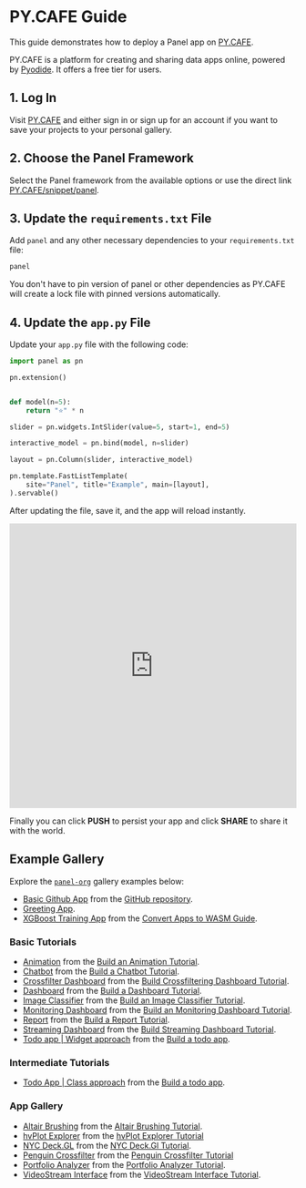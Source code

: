 # PY.CAFE Guide

This guide demonstrates how to deploy a Panel app on [PY.CAFE](https://py.cafe/).

PY.CAFE is a platform for creating and sharing data apps online, powered by [Pyodide](https://pyodide.org/). It offers a free tier for users.

## 1. Log In

Visit [PY.CAFE](https://py.cafe/) and either sign in or sign up for an account if you want to save your projects to your personal gallery.

## 2. Choose the Panel Framework

Select the Panel framework from the available options or use the direct link [PY.CAFE/snippet/panel](https://py.cafe/snippet/panel/v1).

## 3. Update the `requirements.txt` File

Add `panel` and any other necessary dependencies to your `requirements.txt` file:

```bash
panel
```

You don't have to pin version of panel or other dependencies as PY.CAFE will create a lock file with pinned versions automatically.

## 4. Update the `app.py` File

Update your `app.py` file with the following code:

```python
import panel as pn

pn.extension()


def model(n=5):
    return "⭐" * n

slider = pn.widgets.IntSlider(value=5, start=1, end=5)

interactive_model = pn.bind(model, n=slider)

layout = pn.Column(slider, interactive_model)

pn.template.FastListTemplate(
    site="Panel", title="Example", main=[layout],
).servable()
```

After updating the file, save it, and the app will reload instantly.

<iframe src="https://py.cafe/app/panel-org/pycafe-reference" title="PyCafe Reference Example" frameborder="0" style="width: 100%; height: 500px;"></iframe>

Finally you can click **PUSH** to persist your app and click **SHARE** to share it with the world.

## Example Gallery

Explore the [`panel-org`](https://py.cafe/panel-org) gallery examples below:

- [Basic Github App](https://py.cafe/panel-org/pycafe-reference) from the [GitHub repository](https://github.com/holoviz/panel/#interactive-data-apps).
- [Greeting App](https://py.cafe/maartenbreddels/panel-interactive-greeting-app ).
- [XGBoost Training App](https://py.cafe/panel-org/xgboost-training) from the [Convert Apps to WASM Guide](https://panel.holoviz.org/how_to/wasm/convert.html).

### Basic Tutorials

- [Animation](https://py.cafe/panel-org/basic-animation) from the [Build an Animation Tutorial](../../tutorials/basic/build_report.md).
- [Chatbot](https://py.cafe/panel-org/basic-chatbot) from the [Build a Chatbot Tutorial](../../tutorials/basic/build_chatbot.md).
- [Crossfilter Dashboard](https://py.cafe/panel-org/basic-crossfilter-dashboard) from the [Build Crossfiltering Dashboard Tutorial](../../tutorials/basic/build_crossfilter_dashboard.md).
- [Dashboard](https://py.cafe/panel-org/basic-dashboard) from the [Build a Dashboard Tutorial](../../tutorials/basic/build_dashboard.md).
- [Image Classifier](https://py.cafe/panel-org/basic-image-classifier) from the [Build an Image Classifier Tutorial](../../tutorials/basic/build_image_classifier.md).
- [Monitoring Dashboard](https://py.cafe/panel-org/basic-monitoring-dashboard) from the [Build an Monitoring Dashboard Tutorial](../../tutorials/basic/build_monitoring_dashboard.md).
- [Report](https://py.cafe/panel-org/basic-report) from the [Build a Report Tutorial](../../tutorials/basic/build_report.md).
- [Streaming Dashboard](https://py.cafe/panel-org/basic-streaming-dashboard) from the [Build Streaming Dashboard Tutorial](../../tutorials/basic/build_streaming_dashboard.md).
- [Todo app | Widget approach](https://py.cafe/panel-org/basic-todo) from the [Build a todo app](../../tutorials/basic/build_todo.md).

### Intermediate Tutorials

- [Todo App | Class approach](https://py.cafe/panel-org/intermediate-todo-app) from the [Build a todo app](../../tutorials/intermediate/build_todo.md).

### App Gallery

- [Altair Brushing](https://py.cafe/panel-org/altair-brushing) from the [Altair Brushing Tutorial](../../gallery/altair_brushing.md).
- [hvPlot Explorer](https://py.cafe/panel-org/hvplot-explorer) from the [hvPlot Explorer Tutorial](../../gallery/hvplot_explorer.md)
- [NYC Deck.GL](https://py.cafe/panel-org/nyc-deckgl) from the [NYC Deck.Gl Tutorial](../../gallery/nyc_deckgl.md).
- [Penguin Crossfilter](https://py.cafe/panel-org/penguin-crossfilter) from the [Penguin Crossfilter Tutorial](../../gallery/penguin_crossfilter.md)
- [Portfolio Analyzer](https://py.cafe/panel-org/portfolio-analyzer) from the [Portfolio Analyzer Tutorial](../../gallery/portfolio_analyzer.md).
- [VideoStream Interface](https://py.cafe/panel-org/videostream) from the [VideoStream Interface Tutorial](../../gallery/streaming_videostream.md).
